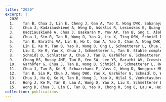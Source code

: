 ```yaml
---
title: "2020"
excerpt: |
  2020
  1.	Tan B, Chua J, Lin E, Cheng J, Gan A, Yao X, Wong DWK, Sabanayagam C, Wong D, Chan CM, Wong TY, Schmetterer L, Tan GS. Quantitative Microvascular Analysis With Wide-Field Optical Coherence Tomography Angiography in Eyes With Diabetic Retinopathy. JAMA Netw Open. 2020 Jan 3;3(1):e1919469. 
  2.	Chua J, Kadziauskienė A, Wong D, Ašoklis R, Lesinskas E, Quang ND, Chong R, Tan B, Girard MJA, Mari JM, Crowston JG, Aung T, Schmetterer L. One year structural and functional glaucoma progression after trabeculectomy. Sci Rep. 2020 Feb 18;10(1):2808. 
  3.	Kadziauskienė A, Chua J, Baskaran M, Yow AP, Tan B, Sng C, Ašoklis R, Lesinskas E, Crowston J, Schmetterer L, Wong DWK. Association Between Structure- function Characteristics and Visual Field Outcomes in Glaucoma Subjects With Intraocular Pressure Reduction After Trabeculectomy. J Glaucoma. 2020 Aug;29(8):648-655. 
  4.	Chua J, Sim R, Tan B, Wong D, Yao X, Liu X, Ting DSW, Schmidl D, Ang M, Garhöfer G, Schmetterer L. Optical Coherence Tomography Angiography in Diabetes and Diabetic Retinopathy. J Clin Med. 2020 Jun 3;9(6):1723. 
  5.	Tan B, Barathi VA, Lin E, Ho C, Gan A, Yao X, Chan A, Wong DWK, Chua J, Tan GS, Schmetterer L. Longitudinal Structural and Microvascular Observation in RCS Rat Eyes Using Optical Coherence Tomography Angiography. Invest Ophthalmol Vis Sci. 2020 Jun 3;61(6):54. 
  6.	Lin E, Ke M, Tan B, Yao X, Wong D, Ong L, Schmetterer L, Chua J. Are choriocapillaris flow void features robust to diurnal variations? A swept-source optical coherence tomography angiography (OCTA) study. Sci Rep. 2020 Jul 9;10(1):11249. 
  7.	Liu X, Ke M, Yao X, Chua J, Schmetterer L, Tan B. Stable complex conjugate artifact removal in OCT using circularly polarized light as reference. Opt Lett. 2020 Jul 15;45(14):3977-3980. 
  8.	Schmidl D, Schlatter A, Chua J, Tan B, Garhöfer G, Schmetterer L. Novel Approaches for Imaging-Based Diagnosis of Ocular Surface Disease. Diagnostics (Basel). 2020 Aug 13;10(8):589. 
  9.	Chong RS, Busoy JMF, Tan B, Yeo SW, Lee YS, Barathi AV, Crowston JG, Schmetterer L. A Minimally Invasive Experimental Model of Acute Ocular Hypertension with Acute Angle Closure Characteristics. Transl Vis Sci Technol. 2020 Jun 22;9(7):24. 
  10.	Garhöfer G, Chua J, Tan B, Wong D, Schmidl D, Schmetterer L. Retinal Neurovascular Coupling in Diabetes. J Clin Med. 2020 Sep 1;9(9):2829. 
  11.	Chua J, Tan B, Ke M, Schwarzhans F, Vass C, Wong D, Nongpiur ME, Wei Chua MC, Yao X, Cheng CY, Aung T, Schmetterer L. Diagnostic Ability of Individual Macular Layers by Spectral-Domain OCT in Different Stages of Glaucoma. Ophthalmol Glaucoma. 2020 Sep-Oct;3(5):314-326. 
  12.	Tan B, Sim R, Chua J, Wong DWK, Yao X, Garhöfer G, Schmidl D, Werkmeister RM, Schmetterer L. Approaches to quantify optical coherence tomography angiography metrics. Ann Transl Med. 2020 Sep;8(18):1205. 
  13.	Chua J, Hu Q, Ke M, Tan B, Hong J, Yao X, Hilal S, Venketasubramanian N, Garhöfer G, Cheung CY, Wong TY, Chen CL, Schmetterer L. Retinal microvasculature dysfunction is associated with Alzheimer's disease and mild cognitive impairment. Alzheimers Res Ther. 2020 Dec 4;12(1):161. 
  14.	Hong J, Ke M, Tan B, Lau A, Wong D, Yao X, Liu X, Schmetterer L, Chua J. Effect of vessel enhancement filters on the repeatability of measurements obtained from widefield swept-source optical coherence tomography angiography. Sci Rep. 2020 Dec 17;10(1):22179. 
  15.	Wong D, Chua J, Lin E, Tan B, Yao X, Chong R, Sng C, Lau A, Husain R, Aung T, Schmetterer L. Focal Structure-Function Relationships in Primary Open-Angle Glaucoma Using OCT and OCT-A Measurements. Invest Ophthalmol Vis Sci. 2020 Dec 1;61(14):33. 
collection: publications
---
```

